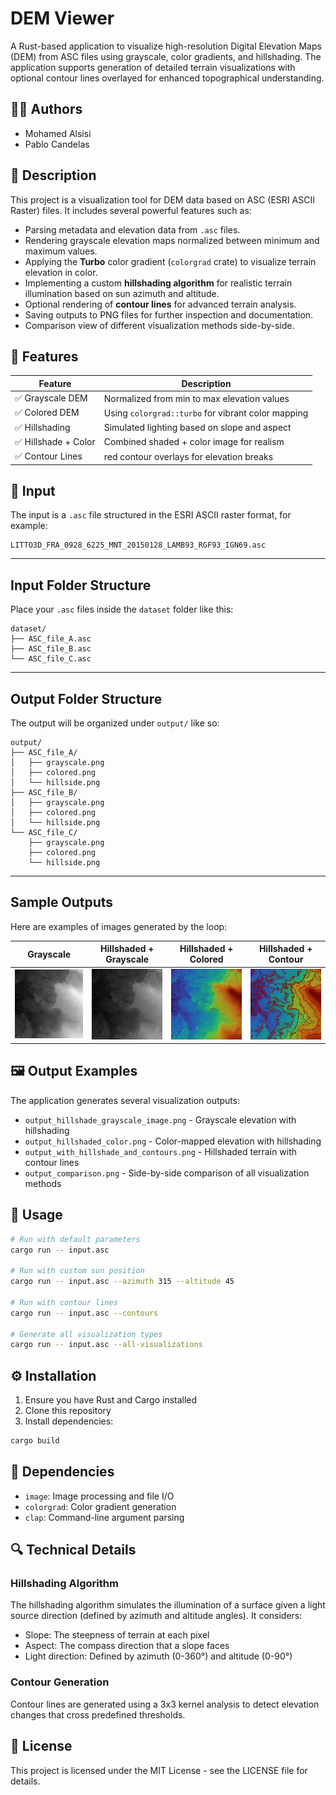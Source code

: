 # DEM Viewer

A Rust-based application to visualize high-resolution Digital Elevation Maps (DEM) from ASC files using grayscale, color gradients, and hillshading. The application supports generation of detailed terrain visualizations with optional contour lines overlayed for enhanced topographical understanding.

## 👨‍💻 Authors
- Mohamed Alsisi  
- Pablo Candelas

## 📌 Description
This project is a visualization tool for DEM data based on ASC (ESRI ASCII Raster) files. It includes several powerful features such as:
- Parsing metadata and elevation data from `.asc` files.
- Rendering grayscale elevation maps normalized between minimum and maximum values.
- Applying the **Turbo** color gradient (`colorgrad` crate) to visualize terrain elevation in color.
- Implementing a custom **hillshading algorithm** for realistic terrain illumination based on sun azimuth and altitude.
- Optional rendering of **contour lines** for advanced terrain analysis.
- Saving outputs to PNG files for further inspection and documentation.
- Comparison view of different visualization methods side-by-side.

## 🎨 Features
| Feature              | Description |
|----------------------|-------------|
| ✅ Grayscale DEM      | Normalized from min to max elevation values |
| ✅ Colored DEM        | Using `colorgrad::turbo` for vibrant color mapping |
| ✅ Hillshading        | Simulated lighting based on slope and aspect |
| ✅ Hillshade + Color  | Combined shaded + color image for realism |
| ✅ Contour Lines      | red contour overlays for elevation breaks |

## 📁 Input
The input is a `.asc` file structured in the ESRI ASCII raster format, for example: 
```
LITTO3D_FRA_0928_6225_MNT_20150128_LAMB93_RGF93_IGN69.asc
```

---

## Input Folder Structure

Place your `.asc` files inside the `dataset` folder like this:

```
dataset/
├── ASC_file_A.asc
├── ASC_file_B.asc
└── ASC_file_C.asc
```

---

## Output Folder Structure

The output will be organized under `output/` like so:

```
output/
├── ASC_file_A/
│   ├── grayscale.png
│   ├── colored.png
│   └── hillside.png
├── ASC_file_B/
│   ├── grayscale.png
│   ├── colored.png
│   └── hillside.png
└── ASC_file_C/
    ├── grayscale.png
    ├── colored.png
    └── hillside.png
```

---

## Sample Outputs

Here are examples of images generated by the loop:

| Grayscale          |Hillshaded + Grayscale| Hillshaded + Colored| Hillshaded + Contour|
|--------------------|----------------------|---------------------|---------------------|
| ![](samples/output_grayscale.png) | ![](samples/output_hillshade_grayscale_image.png) | ![](samples/output_hillshaded_color.png) | ![](samples/output_with_hillshade_and_contours.png) |


## 🖼️ Output Examples
The application generates several visualization outputs:
- `output_hillshade_grayscale_image.png` - Grayscale elevation with hillshading
- `output_hillshaded_color.png` - Color-mapped elevation with hillshading
- `output_with_hillshade_and_contours.png` - Hillshaded terrain with contour lines
- `output_comparison.png` - Side-by-side comparison of all visualization methods

## 🚀 Usage
```bash
# Run with default parameters
cargo run -- input.asc

# Run with custom sun position
cargo run -- input.asc --azimuth 315 --altitude 45

# Run with contour lines
cargo run -- input.asc --contours

# Generate all visualization types
cargo run -- input.asc --all-visualizations
```

## ⚙️ Installation
1. Ensure you have Rust and Cargo installed
2. Clone this repository
3. Install dependencies:
```bash
cargo build
```

## 🧩 Dependencies
- `image`: Image processing and file I/O
- `colorgrad`: Color gradient generation
- `clap`: Command-line argument parsing

## 🔍 Technical Details
### Hillshading Algorithm
The hillshading algorithm simulates the illumination of a surface given a light source direction (defined by azimuth and altitude angles). It considers:
- Slope: The steepness of terrain at each pixel
- Aspect: The compass direction that a slope faces
- Light direction: Defined by azimuth (0-360°) and altitude (0-90°)

### Contour Generation
Contour lines are generated using a 3x3 kernel analysis to detect elevation changes that cross predefined thresholds.

## 📄 License
This project is licensed under the MIT License - see the LICENSE file for details.